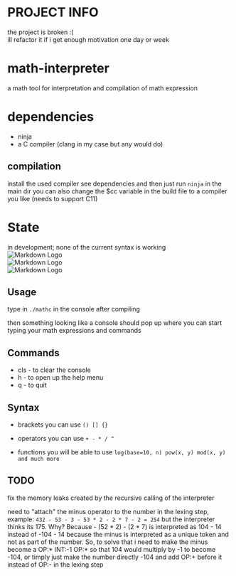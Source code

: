 # PROJECT INFO
the project is broken :( <br>
ill refactor it if i get enough motivation one day or week


# math-interpreter
a math tool for interpretation and compilation of math expression

# dependencies
- ninja
- a C compiler (clang in my case but any would do)

## compilation
install the used compiler see dependencies
and then just run `ninja` in the main dir
you can also change the $cc variable in the build file
to a compiler you like (needs to support C11)


# State 
in development; none of the current syntax is working <br>
![Markdown Logo](https://img.shields.io/badge/state-development-red) <br>
![Markdown Logo](https://img.shields.io/badge/build-unstable-red) <br>
![Markdown Logo](https://tokei.rs/b1/github/iluvpy/mathc) <br>

## Usage
type in `./mathc` in the console after compiling 

then something looking like a console should pop up
where you can start typing your math expressions and commands

## Commands
- cls - to clear the console
- h - to open up the help menu
- q - to quit

## Syntax
- brackets
you can use `() [] {}`

- operators
you can use `+ - * / ^`

- functions
you will be able to use `log(base=10, n) pow(x, y) mod(x, y) and much more`


## TODO
fix the memory leaks created by the recursive calling of the interpreter

need to "attach" the minus operator to the number in the lexing step,
example:
`432 - 53 - 3 - 53 * 2 - 2 * 7 - 2 = 254`
but the interpreter thinks its 175. Why? Because - (52 * 2) - (2 * 7) is interpreted as 104 - 14 instead of -104 - 14 because the minus is interpreted as a unique token and not as part of the number.
So, to solve that i need to make the minus become a OP:* INT:-1 OP:* so that 104 would multiply by -1 to become -104, or timply just make the 
number directly -104 and add OP:+ before it instead of OP:- in the lexing step 
